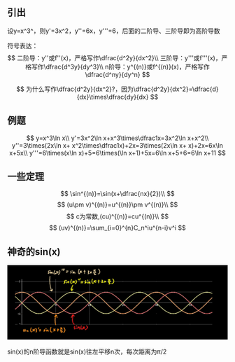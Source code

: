 ## 引出

设y=x^3^，则y'=3x^2，y''=6x，y'''=6，后面的二阶导、三阶导即为高阶导数

符号表达：
$$
二阶导：y''或f''(x)，严格写作\dfrac{d^2y}{dx^2}\\
三阶导：y'''或f'''(x)，严格写作\dfrac{d^3y}{dy^3}\\
n阶导：y^{(n)}或f^{(n)}(x)，严格写作\dfrac{d^ny}{dy^n}
$$

$$
为什么写作\dfrac{d^2y}{dx^2}?，因为\dfrac{d^2y}{dx^2}=\dfrac{d}{dx}\times\dfrac{dy}{dx}
$$



## 例题

$$
y=x^3\ln x\\
y'=3x^2\ln x+x^3\times\dfrac1x=3x^2\ln x+x^2\\
y''=3\times(2x\ln x+ x^2\times\dfrac1x)+2x=3\times(2x\ln x+ x)+2x=6x\ln x+5x\\
y'''=6\times(x\ln x)+5=6\times(\ln x+1)+5x=6\ln x+5+6=6\ln x+11
$$

## 一些定理

$$
\sin^{(n)}=\sin(x+\dfrac{nx}{2})\\
$$
$$
(u\pm v)^{(n)}=u^{(n)}\pm v^{(n)}\\
$$
$$
c为常数,(cu)^{(n)}=cu^{(n)}\\
$$
$$
(uv)^{(n)}=\sum_{i=0}^{n}C_n^iu^{n-i}v^i
$$

## 神奇的sin(x)

<img src="assets/image-20220528120046411.png" alt="image-20220528120046411" style="zoom:80%;" />

sin(x)的n阶导函数就是sin(x)往左平移n次，每次距离为π/2
